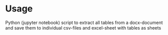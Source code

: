 # Usage

Python (jupyter notebook) script to extract all tables from a docx-document and save them to individual csv-files and excel-sheet with tables as sheets